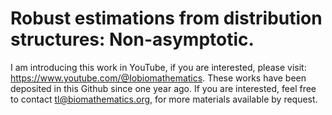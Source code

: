 # Robust estimations from distribution structures: Non-asymptotic.

I am introducing this work in YouTube, if you are interested, please visit: https://www.youtube.com/@Iobiomathematics. These works have been deposited in this Github since one year ago. If you are interested, feel free to contact tl@biomathematics.org, for more materials available by request. 
